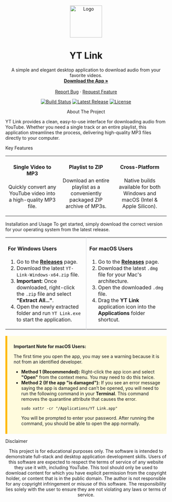 <div align="center">
<br />
<p>
<a href="https://github.com/Steven-Ou/yt-link">
<img src="https://raw.githubusercontent.com/Steven-Ou/yt-link/main/assets/app-icon.png" alt="Logo" width="100" height="100">
</a>
</p>
<h1 align="center">YT Link</h1>
<p align="center">
A simple and elegant desktop application to download audio from your favorite videos.
<br />
<a href="https://github.com/Steven-Ou/yt-link/releases/latest"><strong>Download the App »</strong></a>
<br />
<br />
<a href="https://github.com/Steven-Ou/yt-link/issues">Report Bug</a>
·
<a href="https://github.com/Steven-Ou/yt-link/issues">Request Feature</a>
</p>
</div>

<p align="center">
<a href="https://github.com/Steven-Ou/yt-link/actions/workflows/release.yml"><img src="https://github.com/Steven-Ou/yt-link/actions/workflows/release.yml/badge.svg" alt="Build Status"></a>
<a href="https://github.com/Steven-Ou/yt-link/releases/latest"><img src="https://img.shields.io/github/v/release/Steven-Ou/yt-link?color=E53935&label=latest%20version" alt="Latest Release"></a>
<a href="https://github.com/Steven-Ou/yt-link/blob/main/LICENSE"><img src="https://img.shields.io/github/license/Steven-Ou/yt-link?color=E53935" alt="License"></a>
</p>

<div align="center">

About The Project
</div>

YT Link provides a clean, easy-to-use interface for downloading audio from YouTube. Whether you need a single track or an entire playlist, this application streamlines the process, delivering high-quality MP3 files directly to your computer.

Key Features
<table width="100%">
<tr>
<td width="33%" valign="top">
<h4 align="center">Single Video to MP3</h4>
<p align="center">Quickly convert any YouTube video into a high-quality MP3 file.</p>
</td>
<td width="33%" valign="top">
<h4 align="center">Playlist to ZIP</h4>
<p align="center">Download an entire playlist as a conveniently packaged ZIP archive of MP3s.</p>
</td>
<td width="33%" valign="top">
<h4 align="center">Cross-Platform</h4>
<p align="center">Native builds available for both Windows and macOS (Intel & Apple Silicon).</p>
</td>
</tr>
</table>

Installation and Usage
To get started, simply download the correct version for your operating system from the latest release.

<table width="100%">
<tr>
<td width="50%" valign="top" style="padding-right: 10px; border-right: 1px solid #d0d7de;">
<h4>For Windows Users</h4>
<ol>
<li>Go to the <a href="https://github.com/Steven-Ou/yt-link/releases/latest"><strong>Releases</strong></a> page.</li>
<li>Download the latest <code>YT-Link-Windows-x64.zip</code> file.</li>
<li><strong>Important:</strong> Once downloaded, right-click the <code>.zip</code> file and select <strong>"Extract All..."</strong>.</li>
<li>Open the newly extracted folder and run <code>YT Link.exe</code> to start the application.</li>
</ol>
</td>
<td width="50%" valign="top" style="padding-left: 10px;">
<h4>For macOS Users</h4>
<ol>
<li>Go to the <a href="https://github.com/Steven-Ou/yt-link/releases/latest"><strong>Releases</strong></a> page.</li>
<li>Download the latest <code>.dmg</code> file for your Mac's architecture.</li>
<li>Open the downloaded <code>.dmg</code> file.</li>
<li>Drag the <strong>YT Link</strong> application icon into the <strong>Applications</strong> folder shortcut.</li>
</ol>
</td>
</tr>
</table>

<div style="background-color: #fffbdd; border-left: 6px solid #ffb900; padding: 10px 20px; margin-top: 20px;">
<p><strong>Important Note for macOS Users:</strong></p>
<p>The first time you open the app, you may see a warning because it is not from an identified developer.</p>
<ul>
<li><strong>Method 1 (Recommended):</strong> Right-click the app icon and select <strong>"Open"</strong> from the context menu. You may need to do this twice.</li>
<li><strong>Method 2 (If the app "is damaged"):</strong> If you see an error message saying the app is damaged and can’t be opened, you will need to run the following command in your <strong>Terminal</strong>. This command removes the quarantine attribute that causes the error.
<pre><code>sudo xattr -cr "/Applications/YT Link.app"</code></pre>
You will be prompted to enter your password. After running the command, you should be able to open the app normally.
</li>
</ul>
</div>

Disclaimer
<p align="center">
This project is for educational purposes only. The software is intended to demonstrate full-stack and desktop application development skills. Users of this software are expected to respect the terms of service of any website they use it with, including YouTube. This tool should only be used to download content for which you have explicit permission from the copyright holder, or content that is in the public domain. The author is not responsible for any copyright infringement or misuse of this software. The responsibility lies solely with the user to ensure they are not violating any laws or terms of service.
</p>
